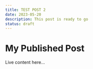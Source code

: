 ```yaml
---
title: TEST POST 2
date: 2023-05-20
description: This post is ready to go
status: draft
---
```


# My Published Post

Live content here...
